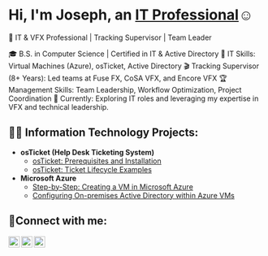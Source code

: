 <h1>Hi, I'm Joseph, an <a href="https://linkedin.com/in/Josh">IT Professional</a>☺</h1>

🚀 IT & VFX Professional | Tracking Supervisor | Team Leader

🎓 B.S. in Computer Science | Certified in IT & Active Directory
🔧 IT Skills: Virtual Machines (Azure), osTicket, Active Directory
🎬 Tracking Supervisor (8+ Years): Led teams at Fuse FX, CoSA VFX, and Encore VFX
🏆 Management Skills: Team Leadership, Workflow Optimization, Project Coordination
📌 Currently: Exploring IT roles and leveraging my expertise in VFX and technical leadership.

<h2>👨‍💻 Information Technology Projects:</h2>

- <b>osTicket (Help Desk Ticketing System)</b>
  - [osTicket: Prerequisites and Installation](https://github.com/josephaadams/osticket-prereqs)
  - [osTicket: Ticket Lifecycle Examples](https://github.com/josephaadams/ticket-lifecycle)
- <b>Microsoft Azure</b>
  - [Step-by-Step: Creating a VM in Microsoft Azure](https://github.com/josephaadams/azure-vmcreation)
  - [Configuring On-premises Active Directory within Azure VMs](https://github.com/josephaadams/config_activedirectory)

<h2>🤳Connect with me:</h2>

[<img align="left" alt="Josh | Twitter" width="22px" src="https://cdn.jsdelivr.net/npm/simple-icons@v3/icons/twitter.svg" />][twitter]
[<img align="left" alt="Josh | LinkedIn" width="22px" src="https://cdn.jsdelivr.net/npm/simple-icons@v3/icons/linkedin.svg" />][linkedin]
[<img align="left" alt="Josh | Instagram" width="22px" src="https://cdn.jsdelivr.net/npm/simple-icons@v3/icons/instagram.svg" />][instagram]

[twitter]: https://twitter.com/Josh
[instagram]: https://www.instagram.com/Josh
[linkedin]: https://linkedin.com/in/Josh
